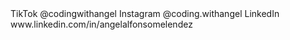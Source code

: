 <!-- SOCIALS --!>

TikTok @codingwithangel
Instagram @coding.withangel
LinkedIn www.linkedin.com/in/angelalfonsomelendez
